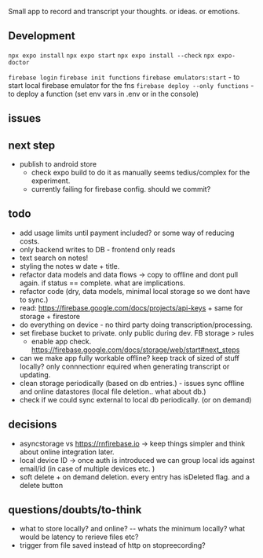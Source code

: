 Small app to record and transcript your thoughts. or ideas. or emotions.

## Development

`npx expo install`
`npx expo start`
`npx expo install --check`
`npx expo-doctor`

`firebase login`
`firebase init functions`
`firebase emulators:start` - to start local firebase emulator for the fns
`firebase deploy --only functions` - to deploy a function (set env vars in .env or in the console)

## issues

## next step

- publish to android store
  - check expo build to do it as manually seems tedius/complex for the experiment. 
  - currently failing for firebase config. should we commit?


## todo
- add usage limits until payment included? or some way of reducing costs. 
- only backend writes to DB - frontend only reads
- text search on notes!
- styling the notes w date + title. 
- refactor data models and data flows -> copy to offline and dont pull again. if status == complete. what are implications.
- refactor code (dry, data models, minimal local storage so we dont have to sync.)
- read: https://firebase.google.com/docs/projects/api-keys + same for storage + firestore
- do everything on device - no third party doing transcription/processing.
- set firebase bucket to private. only public during dev. FB storage > rules
  - enable app check. https://firebase.google.com/docs/storage/web/start#next_steps
- can we make app fully workable offline? keep track of sized of stuff locally? only connnectionr equired when generating transcript or updating.
- clean storage periodically (based on db entries.) - issues sync offline and online datastores (local file deletion.. what about db.)
- check if we could sync external to local db periodically. (or on demand)

## decisions

- asyncstorage vs https://rnfirebase.io -> keep things simpler and think about online integration later.
- local device ID -> once auth is introduced we can group local ids against email/id (in case of multiple devices etc. )
- soft delete + on demand deletion. every entry has isDeleted flag. and a delete button

## questions/doubts/to-think

- what to store locally? and online? -- whats the minimum locally? what would be latency to rerieve files etc?
- trigger from file saved instead of http on stopreecording?
